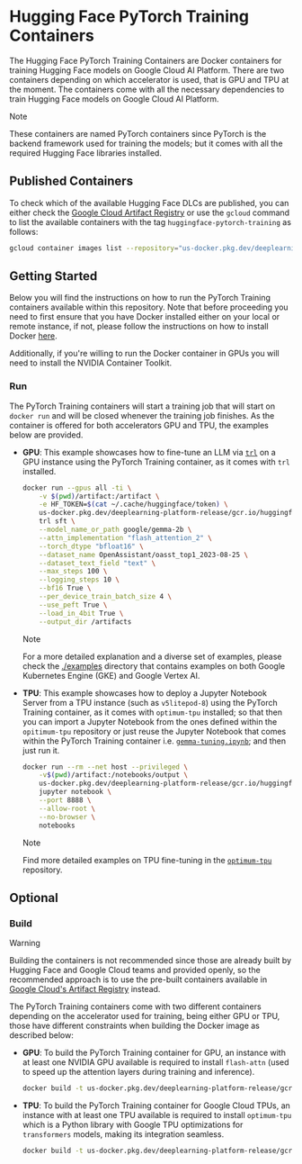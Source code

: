 # Hugging Face PyTorch Training Containers

The Hugging Face PyTorch Training Containers are Docker containers for training Hugging Face models on Google Cloud AI Platform. There are two containers depending on which accelerator is used, that is GPU and TPU at the moment. The containers come with all the necessary dependencies to train Hugging Face models on Google Cloud AI Platform.

> [!NOTE]
> These containers are named PyTorch containers since PyTorch is the backend framework used for training the models; but it comes with all the required Hugging Face libraries installed.

## Published Containers

To check which of the available Hugging Face DLCs are published, you can either check the [Google Cloud Artifact Registry](https://console.cloud.google.com/artifacts/docker/deeplearning-platform-release/us/gcr.io) or use the `gcloud` command to list the available containers with the tag `huggingface-pytorch-training` as follows:

```bash
gcloud container images list --repository="us-docker.pkg.dev/deeplearning-platform-release/gcr.io" | grep "huggingface-pytorch-training"
```

## Getting Started

Below you will find the instructions on how to run the PyTorch Training containers available within this repository. Note that before proceeding you need to first ensure that you have Docker installed either on your local or remote instance, if not, please follow the instructions on how to install Docker [here](https://docs.docker.com/get-docker/).

Additionally, if you're willing to run the Docker container in GPUs you will need to install the NVIDIA Container Toolkit.

### Run

The PyTorch Training containers will start a training job that will start on `docker run` and will be closed whenever the training job finishes. As the container is offered for both accelerators GPU and TPU, the examples below are provided.

- **GPU**: This example showcases how to fine-tune an LLM via [`trl`](https://github.com/huggingface/trl) on a GPU instance using the PyTorch Training container, as it comes with `trl` installed.

  ```bash
  docker run --gpus all -ti \
      -v $(pwd)/artifact:/artifact \
      -e HF_TOKEN=$(cat ~/.cache/huggingface/token) \
      us-docker.pkg.dev/deeplearning-platform-release/gcr.io/huggingface-pytorch-training-cu121.2-3.transformers.4-47.ubuntu2204.py311 \
      trl sft \
      --model_name_or_path google/gemma-2b \
      --attn_implementation "flash_attention_2" \
      --torch_dtype "bfloat16" \
      --dataset_name OpenAssistant/oasst_top1_2023-08-25 \
      --dataset_text_field "text" \
      --max_steps 100 \
      --logging_steps 10 \
      --bf16 True \
      --per_device_train_batch_size 4 \
      --use_peft True \
      --load_in_4bit True \
      --output_dir /artifacts
  ```

  > [!NOTE]
  > For a more detailed explanation and a diverse set of examples, please check the [./examples](../../examples) directory that contains examples on both Google Kubernetes Engine (GKE) and Google Vertex AI.

- **TPU**: This example showcases how to deploy a Jupyter Notebook Server from a TPU instance (such as `v5litepod-8`) using the PyTorch Training container, as it comes with `optimum-tpu` installed; so that then you can import a Jupyter Notebook from the ones defined within the `opitimum-tpu` repository or just reuse the Jupyter Notebook that comes within the PyTorch Training container i.e. [`gemma-tuning.ipynb`](https://github.com/huggingface/optimum-tpu/blob/main/examples/language-modeling/gemma_tuning.ipynb); and then just run it.

  ```bash
  docker run --rm --net host --privileged \
      -v$(pwd)/artifact:/notebooks/output \
      us-docker.pkg.dev/deeplearning-platform-release/gcr.io/huggingface-pytorch-training-tpu.2.4.0.transformers.4.41.1.py310 \
      jupyter notebook \
      --port 8888 \
      --allow-root \
      --no-browser \
      notebooks
  ```

  > [!NOTE]
  > Find more detailed examples on TPU fine-tuning in the [`optimum-tpu`](https://github.com/huggingface/optimum-tpu/tree/main/examples) repository.

## Optional

### Build

> [!WARNING]
> Building the containers is not recommended since those are already built by Hugging Face and Google Cloud teams and provided openly, so the recommended approach is to use the pre-built containers available in [Google Cloud's Artifact Registry](https://console.cloud.google.com/artifacts/docker/deeplearning-platform-release/us/gcr.io) instead.

The PyTorch Training containers come with two different containers depending on the accelerator used for training, being either GPU or TPU, those have different constraints when building the Docker image as described below:

- **GPU**: To build the PyTorch Training container for GPU, an instance with at least one NVIDIA GPU available is required to install `flash-attn` (used to speed up the attention layers during training and inference).

  ```bash
  docker build -t us-docker.pkg.dev/deeplearning-platform-release/gcr.io/huggingface-pytorch-training-cu121.2-3.transformers.4-47.ubuntu2204.py311 -f containers/pytorch/training/gpu/2.3.0/transformers/4.47.1/py311/Dockerfile .
  ```

- **TPU**: To build the PyTorch Training container for Google Cloud TPUs, an instance with at least one TPU available is required to install `optimum-tpu` which is a Python library with Google TPU optimizations for `transformers` models, making its integration seamless.

  ```bash
  docker build -t us-docker.pkg.dev/deeplearning-platform-release/gcr.io/huggingface-pytorch-training-tpu.2.4.0.transformers.4.41.1.py310 -f containers/pytorch/training/tpu/2.4.0/transformers/4.41.1/py310/Dockerfile .
  ```
